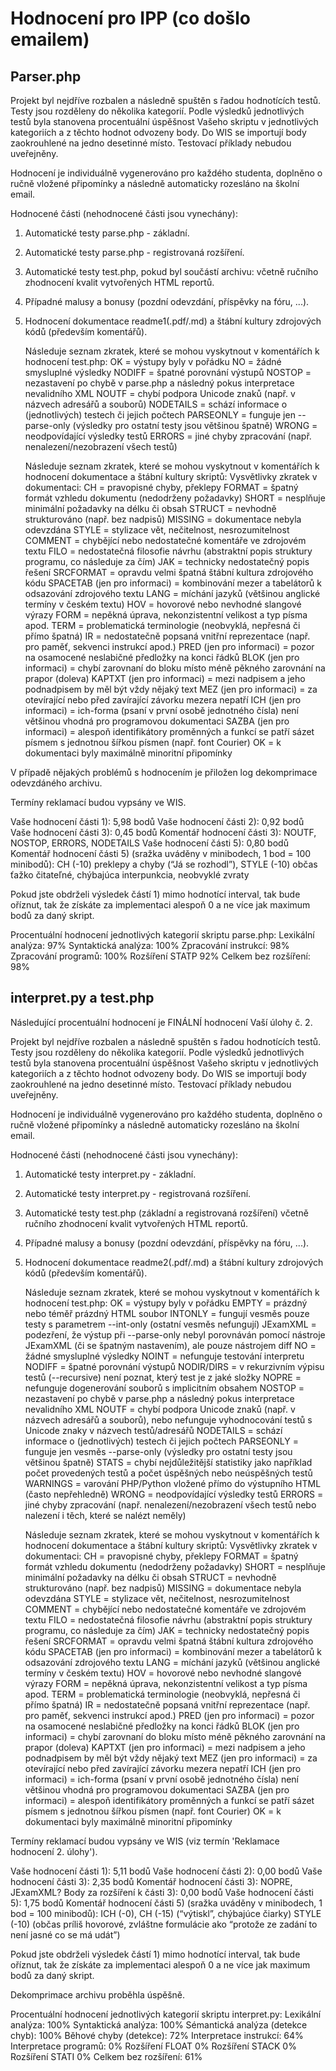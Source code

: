 # Hodnocení pro IPP (co došlo emailem)

## Parser.php
Projekt byl nejdříve rozbalen a následně spuštěn s řadou hodnotících testů.
Testy jsou rozděleny do několika kategorií. Podle výsledků
jednotlivých testů byla stanovena procentuální úspěšnost Vašeho skriptu
v jednotlivých kategoriích a z těchto hodnot odvozeny body. 
Do WIS se importují body zaokrouhlené na jedno desetinné místo.
Testovací příklady nebudou uveřejněny. 

Hodnocení je individuálně vygenerováno pro každého studenta, doplněno o ručně vložené připomínky a následně 
automaticky rozesláno na školní email.

Hodnocené části (nehodnocené části jsou vynechány):
 1) Automatické testy parse.php - základní.
 2) Automatické testy parse.php - registrovaná rozšíření.
 3) Automatické testy test.php, pokud byl součástí archivu:
      včetně ručního zhodnocení kvalit vytvořených HTML reportů.
 4) Případné malusy a bonusy (pozdní odevzdání, příspěvky na fóru, ...).
 5) Hodnocení dokumentace readme1(.pdf/.md) a štábní kultury zdrojových kódů (především komentářů).

    Následuje seznam zkratek, které se mohou vyskytnout v komentářích k hodnocení test.php:
      OK = výstupy byly v pořádku
      NO = žádné smysluplné výsledky
      NODIFF = špatné porovnání výstupů
      NOSTOP = nezastavení po chybě v parse.php a následný pokus interpretace nevalidního XML
      NOUTF = chybí podpora Unicode znaků (např. v názvech adresářů a souborů)
      NODETAILS = schází informace o (jednotlivých) testech či jejich počtech
      PARSEONLY = funguje jen --parse-only (výsledky pro ostatní testy jsou většinou špatně)
      WRONG = neodpovídající výsledky testů
      ERRORS = jiné chyby zpracování (např. nenalezení/nezobrazení všech testů)

    Následuje seznam zkratek, které se mohou vyskytnout v komentářích k hodnocení dokumentace a štábní kultury skriptů:
Vysvětlivky zkratek v dokumentaci:
  CH = pravopisné chyby, překlepy
  FORMAT = špatný formát vzhledu dokumentu (nedodrženy požadavky)
  SHORT = nesplňuje minimální požadavky na délku či obsah
  STRUCT = nevhodně strukturováno (např. bez nadpisů)
  MISSING = dokumentace nebyla odevzdána
  STYLE = stylizace vět, nečitelnost, nesrozumitelnost
  COMMENT = chybějící nebo nedostatečné komentáře ve zdrojovém textu
  FILO = nedostatečná filosofie návrhu (abstraktní popis struktury programu, co následuje za čím)
  JAK = technicky nedostatečný popis řešení
  SRCFORMAT = opravdu velmi špatná štábní kultura zdrojového kódu
  SPACETAB (jen pro informaci) = kombinování mezer a tabelátorů k odsazování zdrojového textu
  LANG = míchání jazyků (většinou anglické termíny v českém textu)
  HOV = hovorové nebo nevhodné slangové výrazy
  FORM = nepěkná úprava, nekonzistentní velikost a typ písma apod.
  TERM = problematická terminologie (neobvyklá, nepřesná či přímo špatná)
  IR = nedostatečně popsaná vnitřní reprezentace (např. pro paměť, sekvenci instrukcí apod.)
  PRED (jen pro informaci) = pozor na osamocené neslabičné předložky na konci řádků
  BLOK (jen pro informaci) = chybí zarovnaní do bloku místo méně pěkného zarovnání na prapor (doleva)
  KAPTXT (jen pro informaci) = mezi nadpisem a jeho podnadpisem by měl být vždy nějaký text
  MEZ (jen pro informaci) = za otevírající nebo před zavírající závorku mezera nepatří
  ICH (jen pro informaci) = ich-forma (psaní v první osobě jednotného čísla) není většinou vhodná pro programovou dokumentaci
  SAZBA (jen pro informaci) = alespoň identifikátory proměnných a funkcí se patří sázet písmem s jednotnou šířkou písmen (např. font Courier)
  OK = k dokumentaci byly maximálně minoritní připomínky


V případě nějakých problémů s hodnocením je přiložen
log dekomprimace odevzdáného archivu.

Termíny reklamací budou vypsány ve WIS.


Vaše hodnocení části 1): 5,98 bodů
Vaše hodnocení části 2): 0,92 bodů
Vaše hodnocení části 3): 0,45 bodů
  Komentář hodnocení části 3): NOUTF, NOSTOP, ERRORS, NODETAILS
Vaše hodnocení části 5): 0,80 bodů
  Komentář hodnocení části 5) (sražka uváděny v minibodech, 1 bod = 100 minibodů): CH (-10) preklepy a chyby (“Já se rozhodl”), STYLE (-10) občas ťažko čitateľné, chýbajúca interpunkcia, neobvyklé zvraty

Pokud jste obdrželi výsledek částí 1) mimo hodnotící interval, tak
bude oříznut, tak že získáte za implementaci alespoň 0 a ne více jak maximum bodů za daný skript.


Procentuální hodnocení jednotlivých kategorií skriptu parse.php: 
Lexikální analýza: 97%
Syntaktická analýza: 100%
Zpracování instrukcí: 98%
Zpracování programů: 100%
Rozšíření STATP 92%
Celkem bez rozšíření: 98%

## interpret.py a test.php

Následující procentuální hodnocení je FINÁLNÍ hodnocení Vaší úlohy č. 2.

Projekt byl nejdříve rozbalen a následně spuštěn s řadou hodnotících testů.
Testy jsou rozděleny do několika kategorií. Podle výsledků
jednotlivých testů byla stanovena procentuální úspěšnost Vašeho skriptu
v jednotlivých kategoriích a z těchto hodnot odvozeny body. 
Do WIS se importují body zaokrouhlené na jedno desetinné místo.
Testovací příklady nebudou uveřejněny. 

Hodnocení je individuálně vygenerováno pro každého studenta, doplněno o ručně vložené připomínky a následně 
automaticky rozesláno na školní email.

Hodnocené části (nehodnocené části jsou vynechány):
 1) Automatické testy interpret.py - základní.
 2) Automatické testy interpret.py - registrovaná rozšíření.
 3) Automatické testy test.php (základní a registrovaná rozšíření) včetně ručního zhodnocení kvalit vytvořených HTML reportů.
 4) Případné malusy a bonusy (pozdní odevzdání, příspěvky na fóru, ...).
 5) Hodnocení dokumentace readme2(.pdf/.md) a štábní kultury zdrojových kódů (především komentářů).

    Následuje seznam zkratek, které se mohou vyskytnout v komentářích k hodnocení test.php:
      OK = výstupy byly v pořádku
      EMPTY = prázdný nebo téměř prázdný HTML soubor
      INTONLY = fungují vesměs pouze testy s parametrem --int-only (ostatní vesměs nefungují)
      JExamXML = podezření, že výstup při --parse-only nebyl porovnáván pomocí nástroje JExamXML (či se špatným nastavením), ale pouze nástrojem diff
      NO = žádné smysluplné výsledky
      NOINT = nefunguje testování interpretu
      NODIFF = špatné porovnání výstupů
      NODIR/DIRS = v rekurzivním výpisu testů (--recursive) není poznat, který test je z jaké složky
      NOPRE = nefunguje dogenerování souborů s implicitním obsahem
      NOSTOP = nezastavení po chybě v parse.php a následný pokus interpretace nevalidního XML
      NOUTF = chybí podpora Unicode znaků (např. v názvech adresářů a souborů), nebo nefunguje vyhodnocování testů s Unicode znaky v názvech testů/adresářů
      NODETAILS = schází informace o (jednotlivých) testech či jejich počtech
      PARSEONLY = funguje jen vesměs --parse-only (výsledky pro ostatní testy jsou většinou špatně)
      STATS = chybí nejdůležitější statistiky jako například počet provedených testů a počet úspěšných nebo neúspěšných testů
      WARNINGS = varování PHP/Python vložené přímo do výstupního HTML (často nepřehledně)
      WRONG = neodpovídající výsledky testů
      ERRORS = jiné chyby zpracování (např. nenalezení/nezobrazení všech testů nebo nalezení i těch, které se nalézt neměly)

    Následuje seznam zkratek, které se mohou vyskytnout v komentářích k hodnocení dokumentace a štábní kultury skriptů:
Vysvětlivky zkratek v dokumentaci:
  CH = pravopisné chyby, překlepy
  FORMAT = špatný formát vzhledu dokumentu (nedodrženy požadavky)
  SHORT = nesplňuje minimální požadavky na délku či obsah
  STRUCT = nevhodně strukturováno (např. bez nadpisů)
  MISSING = dokumentace nebyla odevzdána
  STYLE = stylizace vět, nečitelnost, nesrozumitelnost
  COMMENT = chybějící nebo nedostatečné komentáře ve zdrojovém textu
  FILO = nedostatečná filosofie návrhu (abstraktní popis struktury programu, co následuje za čím)
  JAK = technicky nedostatečný popis řešení
  SRCFORMAT = opravdu velmi špatná štábní kultura zdrojového kódu
  SPACETAB (jen pro informaci) = kombinování mezer a tabelátorů k odsazování zdrojového textu
  LANG = míchání jazyků (většinou anglické termíny v českém textu)
  HOV = hovorové nebo nevhodné slangové výrazy
  FORM = nepěkná úprava, nekonzistentní velikost a typ písma apod.
  TERM = problematická terminologie (neobvyklá, nepřesná či přímo špatná)
  IR = nedostatečně popsaná vnitřní reprezentace (např. pro paměť, sekvenci instrukcí apod.)
  PRED (jen pro informaci) = pozor na osamocené neslabičné předložky na konci řádků
  BLOK (jen pro informaci) = chybí zarovnaní do bloku místo méně pěkného zarovnání na prapor (doleva)
  KAPTXT (jen pro informaci) = mezi nadpisem a jeho podnadpisem by měl být vždy nějaký text
  MEZ (jen pro informaci) = za otevírající nebo před zavírající závorku mezera nepatří
  ICH (jen pro informaci) = ich-forma (psaní v první osobě jednotného čísla) není většinou vhodná pro programovou dokumentaci
  SAZBA (jen pro informaci) = alespoň identifikátory proměnných a funkcí se patří sázet písmem s jednotnou šířkou písmen (např. font Courier)
  OK = k dokumentaci byly maximálně minoritní připomínky


Termíny reklamací budou vypsány ve WIS (viz termín 'Reklamace hodnocení 2. úlohy').


Vaše hodnocení části 1): 5,11 bodů
Vaše hodnocení části 2): 0,00 bodů
Vaše hodnocení části 3): 2,35 bodů
  Komentář hodnocení části 3): NOPRE, JExamXML?
  Body za rozšíření k části 3): 0,00 bodů
Vaše hodnocení části 5): 1,75 bodů
  Komentář hodnocení části 5) (sražka uváděny v minibodech, 1 bod = 100 minibodů): ICH (-0), CH (-15) (“výtiskl”, chýbajúce čiarky) STYLE (-10) (občas príliš hovorové, zvláštne formulácie ako “protože ze zadání to není jasné co se má udát”)

Pokud jste obdrželi výsledek částí 1) mimo hodnotící interval, tak
bude oříznut, tak že získáte za implementaci alespoň 0 a ne více jak maximum bodů za daný skript.

Dekomprimace archivu proběhla úspěšně.

Procentuální hodnocení jednotlivých kategorií skriptu interpret.py: 
Lexikální analýza: 100%
Syntaktická analýza: 100%
Sémantická analýza (detekce chyb): 100%
Běhové chyby (detekce): 72%
Interpretace instrukcí: 64%
Interpretace programů: 0%
Rozšíření FLOAT 0%
Rozšíření STACK 0%
Rozšíření STATI 0%
Celkem bez rozšíření: 61%

